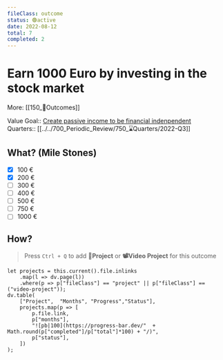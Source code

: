 ```yaml
---
fileClass: outcome  
status: 🟢active
date: 2022-08-12  
total: 7
completed: 2
---
```


# Earn 1000 Euro by investing in the stock market
More: [[150_🎯Outcomes]]

Value Goal:: [Create passive income to be financial indenpendent](100_Goal_Management/130_🌟Value_Goals/Create%20passive%20income%20to%20be%20financial%20indenpendent.md)  
Quarters:: [[../../700_Periodic_Review/750_⌛Quarters/2022-Q3]]  

## What? (Mile Stones)
- [x] 100 €
- [x] 200 €
- [ ] 300 €
- [ ] 400 €
- [ ] 500 €
- [ ] 750 €
- [ ] 1000 €
## How?
> Press `Ctrl + Q`  to add **💎Project** or **📽Video Project** for this outcome  
```dataviewjs
let projects = this.current().file.inlinks
	.map(l => dv.page(l))
    .where(p => p["fileClass"] == "project" || p["fileClass"] == ("video-project"));
dv.table(
    ["Project",  "Months", "Progress","Status"],
    projects.map(p => [
        p.file.link,
        p["months"],
        "![pb|100](https://progress-bar.dev/"  + Math.round(p["completed"]/p["total"]*100) + "/)",
        p["status"],
    ])
);
```